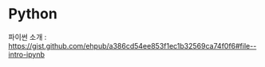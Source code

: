 # Python

파이썬 소개 : https://gist.github.com/ehpub/a386cd54ee853f1ec1b32569ca74f0f6#file--intro-ipynb
